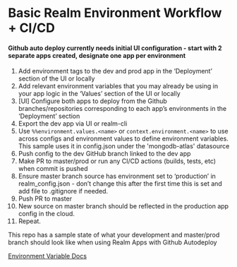 # Basic Realm Environment Workflow + CI/CD


#### Github auto deploy currently needs initial UI configuration - start with 2 separate apps created, designate one app per environment

1. Add environment tags to the dev and prod app in the ‘Deployment’ section of the UI or locally
2. Add relevant environment variables that you may already be using in your app logic in the ‘Values’ section of the UI or locally
3. [UI] Configure both apps to deploy from the Github branches/repositories corresponding to each app’s environments in the ‘Deployment’ section
4. Export the dev app via UI or realm-cli
5. Use `%%environment.values.<name>` or `context.environment.<name>` to use across configs and environment values to define environment variables. This sample uses it in config.json under the 'mongodb-atlas' datasource
6. Push config to the dev GitHub branch linked to the dev app
7. Make PR to master/prod or run any CI/CD actions (builds, tests, etc) when commit is pushed
8. Ensure master branch source has environment set to ‘production’ in realm_config.json - don’t change this after the first time this is set and add file to .gitignore if needed. 
9. Push PR to master
10. New source on master branch should be reflected in the production app config in the cloud. 
11. Repeat.


This repo has a sample state of what your development and master/prod branch should look like when using Realm Apps with Github Autodeploy

[Environment Variable Docs](https://docs.mongodb.com/realm/values-and-secrets/define-environment-values/#overview)

